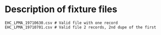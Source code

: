 Description of fixture files
============================

    EHC_LPMA_19710630.csv # Valid file with one record
    EHC_LPMA_19710701.csv # Valid file 2 records, 2nd dupe of the first

